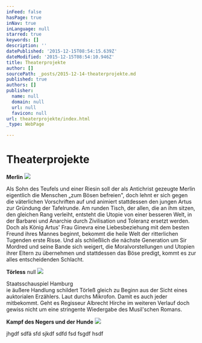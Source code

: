 ```yaml
---
inFeed: false
hasPage: true
inNav: true
inLanguage: null
starred: true
keywords: []
description: ''
datePublished: '2015-12-15T08:54:15.639Z'
dateModified: '2015-12-15T08:54:10.946Z'
title: Theaterprojekte
author: []
sourcePath: _posts/2015-12-14-theaterprojekte.md
published: true
authors: []
publisher:
  name: null
  domain: null
  url: null
  favicon: null
url: theaterprojekte/index.html
_type: WebPage

---
```

# Theaterprojekte

**Merlin**
![](https://s3-us-west-2.amazonaws.com/the-grid-img/p/bbfcc9f4cd552dfd193e8edde6f383af558c1055.jpg)

Als Sohn des Teufels und einer Riesin soll der als Antichrist gezeugte 
Merlin eigentlich die Menschen „zum Bösen befreien", doch lehnt er sich 
gegen die väterlichen Vorschriften auf und animiert stattdessen den 
jungen Artus zur Gründung der Tafelrunde. Am runden Tisch, der allen, 
die an ihm sitzen, den gleichen Rang verleiht, entsteht die Utopie von 
einer besseren Welt, in der Barbarei und Anarchie durch Zivilisation und
Toleranz ersetzt werden. Doch als König Artus' Frau Ginevra eine 
Liebesbeziehung mit dem besten Freund ihres Mannes beginnt, bekommt die 
heile Welt der ritterlichen Tugenden erste Risse. Und als schließlich 
die nächste Generation um Sir Mordred und seine Bande sich weigert, die 
Moralvorstellungen und Utopien ihrer Eltern zu übernehmen und 
stattdessen das Böse predigt, kommt es zur alles entscheidenden 
Schlacht.

**Törless**
null
![](https://s3-us-west-2.amazonaws.com/the-grid-img/p/b59281793104735406f35984bb5681499d4b71f3.jpg)

Staatsschauspiel Hamburg  
ie äußere Handlung schildert Törleß gleich zu Beginn aus der Sicht eines
auktorialen Erzählers. Laut durchs Mikrofon. Damit es auch jeder 
mitbekommt. Geht es Regisseur Albrecht Hirche im weiteren Verlauf doch 
gewiss nicht um eine stringente Wiedergabe des Musil'schen Romans.

**Kampf des Negers und der Hunde**
![](https://the-grid-user-content.s3-us-west-2.amazonaws.com/20bc9104-2157-4185-b5cf-74e9fee48e78.jpg)

jhgdf sdfä sfd sjkdf sdfd fsd fsgdf hsdf